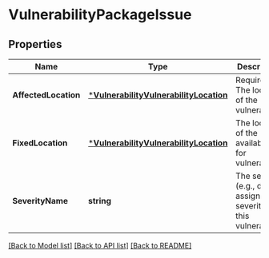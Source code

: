 # VulnerabilityPackageIssue

## Properties
Name | Type | Description | Notes
------------ | ------------- | ------------- | -------------
**AffectedLocation** | [***VulnerabilityVulnerabilityLocation**](vulnerabilityVulnerabilityLocation.md) | Required. The location of the vulnerability. | [optional] [default to null]
**FixedLocation** | [***VulnerabilityVulnerabilityLocation**](vulnerabilityVulnerabilityLocation.md) | The location of the available fix for vulnerability. | [optional] [default to null]
**SeverityName** | **string** | The severity (e.g., distro assigned severity) for this vulnerability. | [optional] [default to null]

[[Back to Model list]](../README.md#documentation-for-models) [[Back to API list]](../README.md#documentation-for-api-endpoints) [[Back to README]](../README.md)


